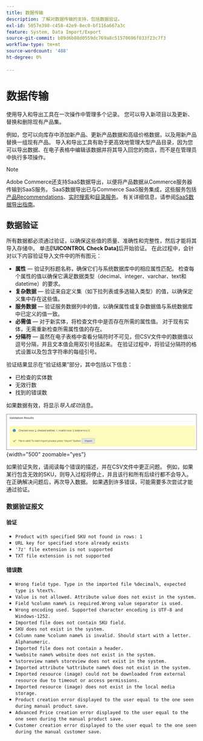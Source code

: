 ```yaml
---
title: 数据传输
description: 了解对数据传输的支持，包括数据验证。
exl-id: 5057e398-c458-42e9-8ec0-bf116a667a3c
feature: System, Data Import/Export
source-git-commit: b89d6b08d0559dc769a8c51570696f033f23c7f3
workflow-type: tm+mt
source-wordcount: '488'
ht-degree: 0%

---
```


# 数据传输

使用导入和导出工具在一次操作中管理多个记录。 您可以导入新项目以及更新、替换和删除现有产品集。

例如，您可以向库存中添加新产品、更新产品数据和高级价格数据，以及用新产品替换一组现有产品。 导入和导出工具有助于更高效地管理大型产品目录，因为您可以导出数据、在电子表格中编辑该数据并将其导入回您的商店，而不是在管理员中执行多项操作。


>[!NOTE]
>
>Adobe Commerce还支持SaaS数据导出，以便将产品数据从Commerce服务器传输到SaaS服务。 SaaS数据导出已与Commerce SaaS服务集成，这些服务包括[产品Recommendations](https://experienceleague.adobe.com/docs/commerce-merchant-services/product-recommendations/overview.html)、[实时搜索](https://experienceleague.adobe.com/en/docs/commerce-merchant-services/live-search/overview)和[目录服务](https://experienceleague.adobe.com/en/docs/commerce-merchant-services/catalog-service/guide-overview)。 有关详细信息，请参阅[SaaS数据导出指南](https://experienceleague.adobe.com/en/docs/commerce-merchant-services/saas-data-export/overview)。

## 数据验证

所有数据都必须通过验证，以确保这些值的质量、准确性和完整性，然后才能将其导入存储中。 单击&#x200B;**[!UICONTROL Check Data]**&#x200B;后开始验证。 在此过程中，会针对以下内容验证导入文件中的所有图元：

- **属性** — 验证列标题名称，确保它们与系统数据库中的相应属性匹配。 检查每个属性的值以确保它满足数据类型（decimal、integer、varchar、text和datetime）的要求。
- **复杂数据** — 验证来自定义集（如下拉列表或多选输入类型）的值，以确保定义集中存在这些值。
- **服务数据** — 验证服务数据列中的值，以确保属性或复杂数据值与系统数据库中已定义的值一致。
- **必需值** — 对于新实体，将检查文件中是否存在所需的属性值。 对于现有实体，无需重新检查所需属性值的存在。
- **分隔符** — 虽然在电子表格中查看分隔符时不可见，但CSV文件中的数据值以逗号分隔，并且文本值会用双引号括起来。 在验证过程中，将验证分隔符的格式设置以及包含字符串的每组引号。

验证结果显示在“验证结果”部分，其中包括以下信息：

- 已检查的实体数
- 无效行数
- 找到的错误数

如果数据有效，将显示&#x200B;_导入成功_&#x200B;消息。

![系统消息 — 文件有效](./assets/data-import-validation-message.png){width="500" zoomable="yes"}

如果验证失败，请阅读每个错误的描述，并在CSV文件中更正问题。 例如，如果某行包含无效的SKU，则导入过程将停止，并且该行和所有后续行都不会导入。 在正确解决问题后，再次导入数据。 如果遇到许多错误，可能需要多次尝试才能通过验证。

### 数据验证报文

#### 验证

- `Product with specified SKU not found in rows: 1`
- `URL key for specified store already exists`
- `'7z' file extension is not supported`
- `TXT file extension is not supported`

#### 错误数

- `Wrong field type. Type in the imported file %decimal%, expected type is %text%.`
- `Value is not allowed. Attribute value does not exist in the system.`
- `Field %column name% is required.Wrong value separator is used.`
- `Wrong encoding used. Supported character encoding is UTF-8 and Windows-1252.`
- `Imported file does not contain SKU field.`
- `SKU does not exist in the system.`
- `Column name %column name% is invalid. Should start with a letter. Alphanumeric.`
- `Imported file does not contain a header.`
- `%website name% website does not exist in the system.`
- `%storeview name% storeview does not exist in the system.`
- `Imported attribute %attribute name% does not exist in the system.`
- `Imported resource (image) could not be downloaded from external resource due to timeout or access permissions.`
- `Imported resource (image) does not exist in the local media storage.`
- `Product creation error displayed to the user equal to the one seen during manual product save.`
- `Advanced Price creation error displayed to the user equal to the one seen during the manual product save.`
- `Customer creation error displayed to the user equal to the one seen during the manual customer save.`
